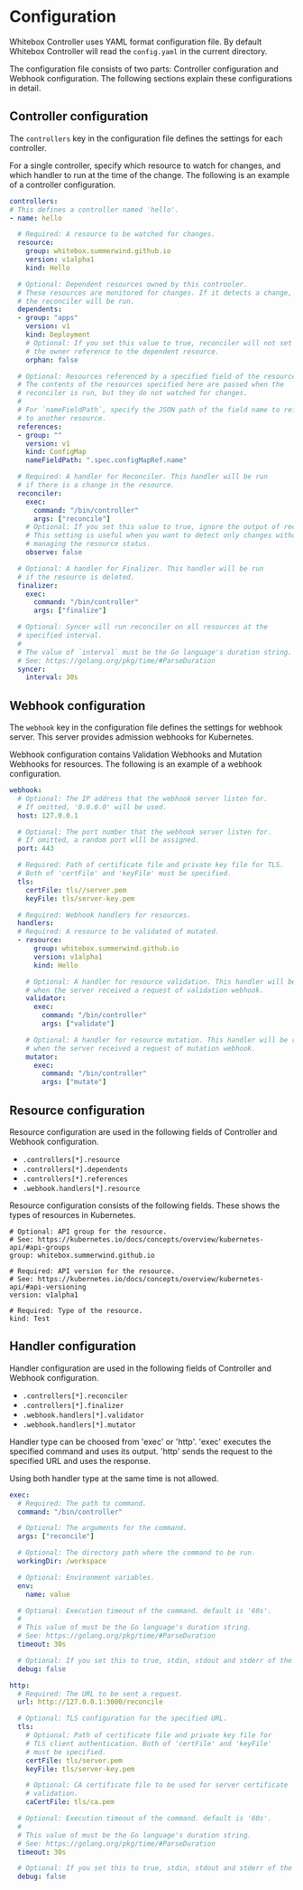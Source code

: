 # Configuration

Whitebox Controller uses YAML format configuration file. By default Whitebox Controller will read the `config.yaml` in the current directory.

The configuration file consists of two parts: Controller configuration and Webhook configuration. The following sections explain these configurations in detail.

## Controller configuration

The `controllers` key in the configuration file defines the settings for each controller.

For a single controller, specify which resource to watch for changes, and which handler to run at the time of the change. The following is an example of a controller configuration.

```yaml
controllers:
# This defines a controller named 'hello'.
- name: hello

  # Required: A resource to be watched for changes.
  resource:
    group: whitebox.summerwind.github.io
    version: v1alpha1
    kind: Hello

  # Optional: Dependent resources owned by this controoler.
  # These resources are monitored for changes. If it detects a change,
  # the reconciler will be run.
  dependents:
  - group: "apps"
    version: v1
    kind: Deployment
    # Optional: If you set this value to true, reconciler will not set
    # the owner reference to the dependent resource.
    orphan: false

  # Optional: Resources referenced by a specified field of the resource.
  # The contents of the resources specified here are passed when the
  # reconciler is run, but they do not watched for changes.
  #
  # For `nameFieldPath`, specify the JSON path of the field name to refer
  # to another resource.
  references:
  - group: ""
    version: v1
    kind: ConfigMap
    nameFieldPath: ".spec.configMapRef.name"

  # Required: A handler for Reconciler. This handler will be run
  # if there is a change in the resource.
  reconciler:
    exec:
      command: "/bin/controller"
      args: ["reconcile"]
    # Optional: If you set this value to true, ignore the output of reconciler.
    # This setting is useful when you want to detect only changes without 
    # managing the resource status.
    observe: false

  # Optional: A handler for Finalizer. This handler will be run
  # if the resource is deleted.
  finalizer:
    exec:
      command: "/bin/controller"
      args: ["finalize"]

  # Optional: Syncer will run reconciler on all resources at the
  # specified interval.
  #
  # The value of `interval` must be the Go language's duration string.
  # See: https://golang.org/pkg/time/#ParseDuration
  syncer:
    interval: 30s
```

## Webhook configuration

The `webhook` key in the configuration file defines the settings for webhook server. This server provides admission webhooks for Kubernetes.

Webhook configuration contains Validation Webhooks and Mutation Webhooks for resources. The following is an example of a webhook configuration.

```yaml
webhook:
  # Optional: The IP address that the webhook server listen for.
  # If omitted, '0.0.0.0' will be used.
  host: 127.0.0.1

  # Optional: The port number that the webhook server listen for.
  # If omitted, a random port wlll be assigned.
  port: 443

  # Required: Path of certificate file and private key file for TLS.
  # Both of 'certFile' and 'keyFile' must be specified.
  tls:
    certFile: tls//server.pem
    keyFile: tls/server-key.pem

  # Required: Webhook handlers for resources.
  handlers:
  # Required: A resource to be validated of mutated.
  - resource:
      group: whitebox.summerwind.github.io
      version: v1alpha1
      kind: Hello

    # Optional: A handler for resource validation. This handler will be run
    # when the server received a request of validation webhook.
    validator:
      exec:
        command: "/bin/controller"
        args: ["validate"]

    # Optional: A handler for resource mutation. This handler will be run
    # when the server received a request of mutation webhook.
    mutator:
      exec:
        command: "/bin/controller"
        args: ["mutate"]
```

## Resource configuration

Resource configuration are used in the following fields of Controller and Webhook configuration.

- `.controllers[*].resource`
- `.controllers[*].dependents`
- `.controllers[*].references`
- `.webhook.handlers[*].resource`

Resource configuration consists of the following fields. These shows the types of resources in Kubernetes.

```
# Optional: API group for the resource.
# See: https://kubernetes.io/docs/concepts/overview/kubernetes-api/#api-groups
group: whitebox.summerwind.github.io

# Required: API version for the resource.
# See: https://kubernetes.io/docs/concepts/overview/kubernetes-api/#api-versioning
version: v1alpha1

# Required: Type of the resource.
kind: Test
```

## Handler configuration

Handler configuration are used in the following fields of Controller and Webhook configuration.

- `.controllers[*].reconciler`
- `.controllers[*].finalizer`
- `.webhook.handlers[*].validator`
- `.webhook.handlers[*].mutator`

Handler type can be choosed from 'exec' or 'http'. 'exec' executes the specified command and uses its output. 'http' sends the request to the specified URL and uses the response.

Using both handler type at the same time is not allowed.

```yaml
exec:
  # Required: The path to command.
  command: "/bin/controller"

  # Optional: The arguments for the command.
  args: ["reconcile"]

  # Optional: The directory path where the command to be run.
  workingDir: /workspace

  # Optional: Environment variables.
  env:
    name: value

  # Optional: Execution timeout of the command. default is '60s'.
  #
  # This value of must be the Go language's duration string.
  # See: https://golang.org/pkg/time/#ParseDuration
  timeout: 30s

  # Optional: If you set this to true, stdin, stdout and stderr of the command will be logged.
  debug: false

http:
  # Required: The URL to be sent a request.
  url: http://127.0.0.1:3000/reconcile

  # Optional: TLS configuration for the specified URL.
  tls:
    # Optional: Path of certificate file and private key file for 
    # TLS client authentication. Both of 'certFile' and 'keyFile' 
    # must be specified.
    certFile: tls/server.pem
    keyFile: tls/server-key.pem

    # Optional: CA certificate file to be used for server certificate
    # validation.
    caCertFile: tls/ca.pem

  # Optional: Execution timeout of the command. default is '60s'.
  #
  # This value of must be the Go language's duration string.
  # See: https://golang.org/pkg/time/#ParseDuration
  timeout: 30s

  # Optional: If you set this to true, stdin, stdout and stderr of the command will be logged.
  debug: false
```

